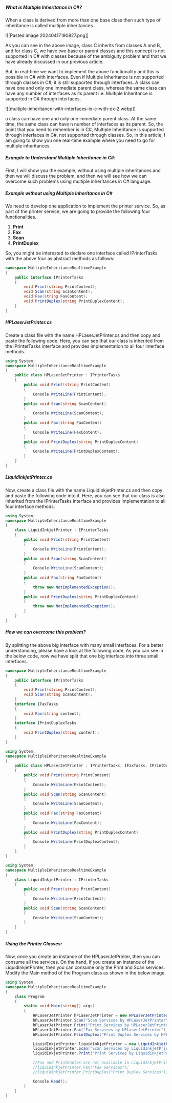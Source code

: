 
##### **What is Multiple Inheritance in C#?**

When a class is derived from more than one base class then such type of inheritance is called multiple inheritances.

![[Pasted image 20240417190827.png]]

As you can see in the above image, class C inherits from classes A and B, and for class C, we have two base or parent classes and this concept is not supported in C# with classes because of the ambiguity problem and that we have already discussed in our previous article.

But, in real-time we want to implement the above functionality and this is possible in C# with interfaces. Even if Multiple Inheritance is not supported through classes in C#, it is still supported through interfaces. A class can have one and only one immediate parent class, whereas the same class can have any number of interfaces as its parent i.e. Multiple Inheritance is supported in C# through interfaces.

![[multiple-inheritance-with-interfaces-in-c-with-ex-2.webp]]

a class can have one and only one immediate parent class. At the same time, the same class can have n number of interfaces as its parent. So, the point that you need to remember is in C#, Multiple Inheritance is supported through interfaces in C#, not supported through classes. So, in this article, I am going to show you one real-time example where you need to go for multiple inheritances.

##### **Example to Understand Multiple Inheritance in C#:**

First, I will show you the example, without using multiple inheritances and then we will discuss the problem, and then we will see how we can overcome such problems using multiple inheritances in C# language.

##### **Example without using Multiple Inheritance in C#**

We need to develop one application to implement the printer service. So, as part of the printer service, we are going to provide the following four functionalities.

1. **Print**
2. **Fax**
3. **Scan**
4. **PrintDuplex**

So, you might be interested to declare one interface called IPrinterTasks with the above four as abstract methods as follows:

```C#
namespace MultipleInheritanceRealtimeExample
{
    public interface IPrinterTasks
    {
        void Print(string PrintContent);
        void Scan(string ScanContent);
        void Fax(string FaxContent);
        void PrintDuplex(string PrintDuplexContent);
    }
}

```

##### **HPLaserJetPrinter.cs**

Create a class file with the name HPLaserJetPrinter.cs and then copy and paste the following code. Here, you can see that our class is inherited from the IPrinterTasks interface and provides implementation to all four interface methods.

```C#
using System;
namespace MultipleInheritanceRealtimeExample
{
    public class HPLaserJetPrinter : IPrinterTasks
    {
        public void Print(string PrintContent)
        {
            Console.WriteLine(PrintContent);
        }
        public void Scan(string ScanContent)
        {
            Console.WriteLine(ScanContent);
        }
        public void Fax(string FaxContent)
        {
            Console.WriteLine(FaxContent);
        }
        public void PrintDuplex(string PrintDuplexContent)
        {
            Console.WriteLine(PrintDuplexContent);
        }
    }
}

```

##### **LiquidInkjetPrinter.cs**

Now, create a class file with the name LiquidInkjetPrinter.cs and then copy and paste the following code into it. Here, you can see that our class is also inherited from the IPrinterTasks interface and provides implementation to all four interface methods.

```C#
using System;
namespace MultipleInheritanceRealtimeExample
{
    class LiquidInkjetPrinter : IPrinterTasks
    {
        public void Print(string PrintContent)
        {
            Console.WriteLine(PrintContent);
        }
        public void Scan(string ScanContent)
        {
            Console.WriteLine(ScanContent);
        }
        public void Fax(string FaxContent)
        {
            throw new NotImplementedException();
        }
        public void PrintDuplex(string PrintDuplexContent)
        {
            throw new NotImplementedException();
        }
    }
}

```

##### **How we can overcome this problem?**

By splitting the above big interface with many small interfaces. For a better understanding, please have a look at the following code. As you can see in the below code, now we have split that one big interface into three small interfaces.

```C#
namespace MultipleInheritanceRealtimeExample
{
    public interface IPrinterTasks
    {
        void Print(string PrintContent);
        void Scan(string ScanContent);
    }
    interface IFaxTasks
    {
        void Fax(string content);
    }
    interface IPrintDuplexTasks
    {
        void PrintDuplex(string content);
    }
}

```

```C#
using System;
namespace MultipleInheritanceRealtimeExample
{
    public class HPLaserJetPrinter : IPrinterTasks, IFaxTasks, IPrintDuplexTasks
    {
        public void Print(string PrintContent)
        {
            Console.WriteLine(PrintContent);
        }
        public void Scan(string ScanContent)
        {
            Console.WriteLine(ScanContent);
        }
        public void Fax(string FaxContent)
        {
            Console.WriteLine(FaxContent);
        }
        public void PrintDuplex(string PrintDuplexContent)
        {
            Console.WriteLine(PrintDuplexContent);
        }
    }
}

```


```C#
using System;
namespace MultipleInheritanceRealtimeExample
{
    class LiquidInkjetPrinter : IPrinterTasks
    {
        public void Print(string PrintContent)
        {
            Console.WriteLine(PrintContent);
        }
        public void Scan(string ScanContent)
        {
            Console.WriteLine(ScanContent);
        }
    }
}
```

##### **Using the Printer Classes:**

Now, once you create an instance of the HPLaserJetPrinter, then you can consume all the services. On the hand, if you create an instance of the LiquidInkjetPrinter, then you can consume only the Print and Scan services. Modify the Main method of the Program class as shown in the below image.

```C#
using System;
namespace MultipleInheritanceRealtimeExample
{
    class Program
    {
        static void Main(string[] args)
        {
            HPLaserJetPrinter hPLaserJetPrinter = new HPLaserJetPrinter();
            hPLaserJetPrinter.Scan("Scan Services by HPLaserJetPrinter");
            hPLaserJetPrinter.Print("Print Services by HPLaserJetPrinter");
            hPLaserJetPrinter.Fax("Fax Services by HPLaserJetPrinter");
            hPLaserJetPrinter.PrintDuplex("Print Duplex Services by HPLaserJetPrinter");

            LiquidInkjetPrinter liquidInkjetPrinter = new LiquidInkjetPrinter();
            liquidInkjetPrinter.Scan("Scan Services by LiquidInkjetPrinter");
            liquidInkjetPrinter.Print("Print Services by LiquidInkjetPrinter");

            //Fax and PrintDuplex are not available in LiquidInkjetPrinter
            //liquidInkjetPrinter.Fax("Fax Services");
            //liquidInkjetPrinter.PrintDuplex("Print Duplex Services");

            Console.Read();
        }
    }
}

```


